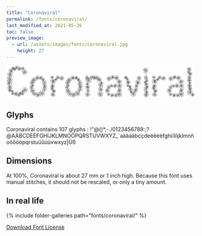 ```yaml
---
title: "Coronaviral"
permalink: /fonts/coronaviral/
last_modified_at: 2021-05-26
toc: false
preview_image:
  - url: /assets/images/fonts/coronaviral.jpg
    height: 27
---
```

![Coronaviral](/assets/images/fonts/coronaviral.jpg)

## Glyphs

Coronaviral contains 107 glyphs :
!"@()*,-./0123456789:;?@AÄBCDEÈFGHIJKLMNOÖPQRSTUVWXYZ\_`aäâáàbcçdeëêéèfghiïîíìjklmnñoöôóòpqrstuüûúùvwxyz|Üß

## Dimensions
At 100%, Coronaviral  is about  27 mm or 1 inch high.
Because this font uses manual stitches, it should not be rescaled, or only a tiny amount.


## In real life

{% include folder-galleries path="fonts/coronaviral/" %}

[Download Font License](https://github.com/inkstitch/inkstitch/tree/main/fonts/coronaviral/LICENSE)
